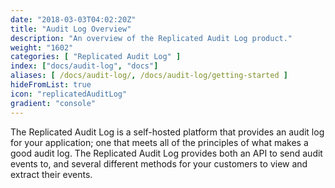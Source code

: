 ```yaml
---
date: "2018-03-03T04:02:20Z"
title: "Audit Log Overview"
description: "An overview of the Replicated Audit Log product."
weight: "1602"
categories: [ "Replicated Audit Log" ]
index: ["docs/audit-log", "docs"]
aliases: [ /docs/audit-log/, /docs/audit-log/getting-started ]
hideFromList: true
icon: "replicatedAuditLog"
gradient: "console"
---
```


The Replicated Audit Log is a self-hosted platform that provides an audit log for your application; one that meets all of the principles of what makes a good audit log. The Replicated Audit Log provides both an API to send audit events to, and several different methods for your customers to view and extract their events.